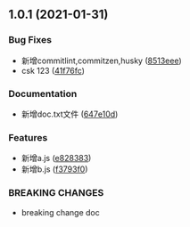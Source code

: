 ## 1.0.1 (2021-01-31)


### Bug Fixes

* 新增commitlint,commitzen,husky ([8513eee](https://github.com/shuaiqidekaige/demo-commitlint/commit/8513eee553488ed707f3c9eb0f7da01374f19e6f))
* csk 123 ([41f76fc](https://github.com/shuaiqidekaige/demo-commitlint/commit/41f76fcd7d7d8cce7291c7d7125a45a795a2387f))


### Documentation

* 新增doc.txt文件 ([647e10d](https://github.com/shuaiqidekaige/demo-commitlint/commit/647e10d27c27cfff9cdc557617eea947e859bec0))


### Features

* 新增a.js ([e828383](https://github.com/shuaiqidekaige/demo-commitlint/commit/e828383dde09e08f3f4a993f0bd5bd6379c4f28f))
* 新增b.js ([f3793f0](https://github.com/shuaiqidekaige/demo-commitlint/commit/f3793f0abd845046b1bb35a05a8640f462066e03))


### BREAKING CHANGES

* breaking change doc



